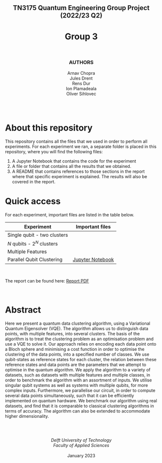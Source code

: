 <div align="center">

## TN3175 Quantum Engineering Group Project (2022/23 Q2)
# Group 3

<br>

### **AUTHORS**<br>
Arnav Chopra<br>
Jules Drent<br>
Rens Dur<br>
Ion Plamadeala<br>
Oliver Sihlovec

</div>

<br><br>
# About this repository
This repository contains all the files that we used in order to perform all experiments. For each experiment we ran, a separate folder is placed in this repository, where you will find the following files:

1. A Jupyter Notebook that contains the code for the experiment
2. A file or folder that contains all the results that we obtained.
3. A README that contains references to those sections in the report where that specific experiment is explained. The results will also be covered in the report.

# Quick access
For each experiment, important files are listed in the table below.

| Experiment                    | Important files |
| ----------                    | --------------- |
| Single qubit - two clusters   |  |
| $N$ qubits - $2^N$ clusters   |  |
| Multiple Features             |  |
| Parallel Qubit Clustering     | [Jupyter Notebook](./Parallel%20Qubit%20Clustering/Parallel%20Qubit%20Clustering%20Batch.ipynb) |

<br>

The report can be found here: [Report PDF]()

<br>

# Abstract
Here we present a quantum data clustering algorithm, using a Variational Quantum Eigensolver (VQE). The algorithm allows us to distinguish data points, with multiple features, into several clusters. The basis of the algorithm is to treat the clustering problem as an optimisation problem and use a VQE to solve it. Our approach relies on encoding each data point onto a Bloch sphere and minimising a cost function in order to optimise the clustering of the data points, into a specified number of classes. We use qubit-states as reference states for each cluster, the relation between these reference states and data points are the parameters that we attempt to optimise in the quantum algorithm. We apply the algorithm to a variety of datasets, such as datasets with multiple features and multiple classes, in order to benchmark the algorithm with an assortment of inputs. We utilise singular qubit systems as well as systems with multiple qubits, for more complex inputs. Furthermore, we parallelise our circuit, in order to compute several data points simultaneously, such that it can be efficiently implemented on quantum hardware. We benchmark our algorithm using real datasets, and find that it is comparable to classical clustering algorithms in terms of accuracy. The algorithm can also be extended to accommodate higher dimensionality.



<br><br>

<div align="center">

*Delft University of Technology* <br>
*Faculty of Applied Sciences* <br><br>
January 2023

</div>